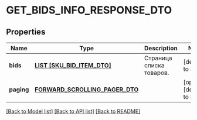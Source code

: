 # GET_BIDS_INFO_RESPONSE_DTO

## Properties
Name | Type | Description | Notes
------------ | ------------- | ------------- | -------------
**bids** | [**LIST [SKU_BID_ITEM_DTO]**](SkuBidItemDTO.md) | Страница списка товаров. | [default to null]
**paging** | [**FORWARD_SCROLLING_PAGER_DTO**](ForwardScrollingPagerDTO.md) |  | [optional] [default to null]

[[Back to Model list]](../README.md#documentation-for-models) [[Back to API list]](../README.md#documentation-for-api-endpoints) [[Back to README]](../README.md)


